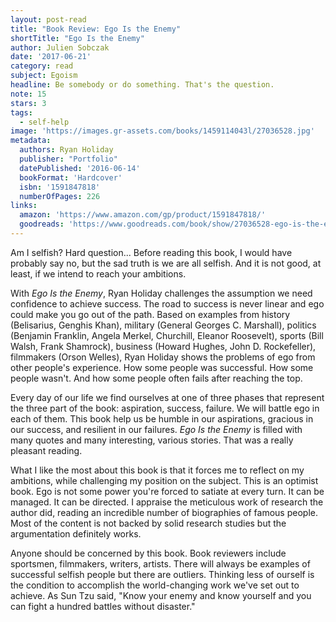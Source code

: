 ```yaml
---
layout: post-read
title: "Book Review: Ego Is the Enemy"
shortTitle: "Ego Is the Enemy"
author: Julien Sobczak
date: '2017-06-21'
category: read
subject: Egoism
headline: Be somebody or do something. That's the question.
note: 15
stars: 3
tags:
  - self-help
image: 'https://images.gr-assets.com/books/1459114043l/27036528.jpg'
metadata:
  authors: Ryan Holiday
  publisher: "Portfolio"
  datePublished: '2016-06-14'
  bookFormat: 'Hardcover'
  isbn: '1591847818'
  numberOfPages: 226
links:
  amazon: 'https://www.amazon.com/gp/product/1591847818/'
  goodreads: 'https://www.goodreads.com/book/show/27036528-ego-is-the-enemy'
---
```


Am I selfish? Hard question... Before reading this book, I would have probably say no, but the sad truth is we are all selfish. And it is not good, at least, if we intend to reach your ambitions.

With *Ego Is the Enemy*, Ryan Holiday challenges the assumption we need confidence to achieve success. The road to success is never linear and ego could make you go out of the path. Based on examples from history (Belisarius, Genghis Khan), military (General Georges C. Marshall), politics (Benjamin Franklin, Angela Merkel, Churchill, Eleanor Roosevelt), sports (Bill Walsh, Frank Shamrock), business (Howard Hughes, John D. Rockefeller), filmmakers (Orson Welles), Ryan Holiday shows the problems of ego from other people's experience. How some people was successful. How some people wasn't. And how some people often fails after reaching the top.

Every day of our life we find ourselves at one of three phases that represent the three part of the book: aspiration, success, failure. We will battle ego in each of them. This book help us be humble in our aspirations, gracious in our success, and resilient in our failures. *Ego Is the Enemy* is filled with many quotes and many interesting, various stories. That was a really pleasant reading.

What I like the most about this book is that it forces me to reflect on my ambitions, while challenging my position on the subject. This is an optimist book. Ego is not some power you're forced to satiate at every turn. It can be managed. It can be directed. I appraise the meticulous work of research the author did, reading an incredible number of biographies of famous people. Most of the content is not backed by solid research studies but the argumentation definitely works.

Anyone should be concerned by this book. Book reviewers include sportsmen, filmmakers, writers, artists. There will always be examples of successful selfish people but there are outliers. Thinking less of ourself is the condition to accomplish the world-changing work we've set out to achieve. As Sun Tzu said, "Know your enemy and know yourself and you can fight a hundred battles without disaster."

